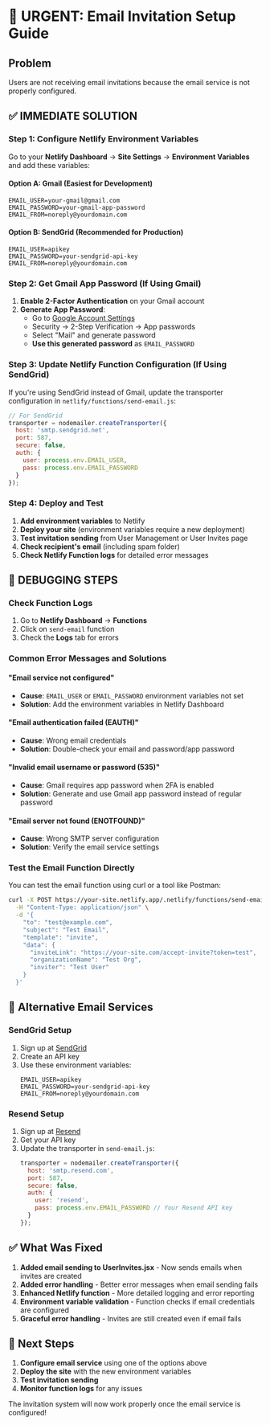# 🚨 URGENT: Email Invitation Setup Guide

## Problem
Users are not receiving email invitations because the email service is not properly configured.

## ✅ IMMEDIATE SOLUTION

### Step 1: Configure Netlify Environment Variables

Go to your **Netlify Dashboard** → **Site Settings** → **Environment Variables** and add these variables:

#### Option A: Gmail (Easiest for Development)
```env
EMAIL_USER=your-gmail@gmail.com
EMAIL_PASSWORD=your-gmail-app-password
EMAIL_FROM=noreply@yourdomain.com
```

#### Option B: SendGrid (Recommended for Production)
```env
EMAIL_USER=apikey
EMAIL_PASSWORD=your-sendgrid-api-key
EMAIL_FROM=noreply@yourdomain.com
```

### Step 2: Get Gmail App Password (If Using Gmail)

1. **Enable 2-Factor Authentication** on your Gmail account
2. **Generate App Password**:
   - Go to [Google Account Settings](https://myaccount.google.com/)
   - Security → 2-Step Verification → App passwords
   - Select "Mail" and generate password
   - **Use this generated password** as `EMAIL_PASSWORD`

### Step 3: Update Netlify Function Configuration (If Using SendGrid)

If you're using SendGrid instead of Gmail, update the transporter configuration in `netlify/functions/send-email.js`:

```javascript
// For SendGrid
transporter = nodemailer.createTransporter({
  host: 'smtp.sendgrid.net',
  port: 587,
  secure: false,
  auth: {
    user: process.env.EMAIL_USER,
    pass: process.env.EMAIL_PASSWORD
  }
});
```

### Step 4: Deploy and Test

1. **Add environment variables** to Netlify
2. **Deploy your site** (environment variables require a new deployment)
3. **Test invitation sending** from User Management or User Invites page
4. **Check recipient's email** (including spam folder)
5. **Check Netlify Function logs** for detailed error messages

## 🔧 DEBUGGING STEPS

### Check Function Logs
1. Go to **Netlify Dashboard** → **Functions**
2. Click on `send-email` function
3. Check the **Logs** tab for errors

### Common Error Messages and Solutions

#### "Email service not configured"
- **Cause**: `EMAIL_USER` or `EMAIL_PASSWORD` environment variables not set
- **Solution**: Add the environment variables in Netlify Dashboard

#### "Email authentication failed (EAUTH)"
- **Cause**: Wrong email credentials
- **Solution**: Double-check your email and password/app password

#### "Invalid email username or password (535)"
- **Cause**: Gmail requires app password when 2FA is enabled
- **Solution**: Generate and use Gmail app password instead of regular password

#### "Email server not found (ENOTFOUND)"
- **Cause**: Wrong SMTP server configuration
- **Solution**: Verify the email service settings

### Test the Email Function Directly

You can test the email function using curl or a tool like Postman:

```bash
curl -X POST https://your-site.netlify.app/.netlify/functions/send-email \
  -H "Content-Type: application/json" \
  -d '{
    "to": "test@example.com",
    "subject": "Test Email",
    "template": "invite",
    "data": {
      "inviteLink": "https://your-site.com/accept-invite?token=test",
      "organizationName": "Test Org",
      "inviter": "Test User"
    }
  }'
```

## 📧 Alternative Email Services

### SendGrid Setup
1. Sign up at [SendGrid](https://sendgrid.com/)
2. Create an API key
3. Use these environment variables:
   ```env
   EMAIL_USER=apikey
   EMAIL_PASSWORD=your-sendgrid-api-key
   EMAIL_FROM=noreply@yourdomain.com
   ```

### Resend Setup
1. Sign up at [Resend](https://resend.com/)
2. Get your API key
3. Update the transporter in `send-email.js`:
   ```javascript
   transporter = nodemailer.createTransporter({
     host: 'smtp.resend.com',
     port: 587,
     secure: false,
     auth: {
       user: 'resend',
       pass: process.env.EMAIL_PASSWORD // Your Resend API key
     }
   });
   ```

## ✅ What Was Fixed

1. **Added email sending to UserInvites.jsx** - Now sends emails when invites are created
2. **Added error handling** - Better error messages when email sending fails
3. **Enhanced Netlify function** - More detailed logging and error reporting
4. **Environment variable validation** - Function checks if email credentials are configured
5. **Graceful error handling** - Invites are still created even if email fails

## 🎯 Next Steps

1. **Configure email service** using one of the options above
2. **Deploy the site** with the new environment variables
3. **Test invitation sending** 
4. **Monitor function logs** for any issues

The invitation system will now work properly once the email service is configured!